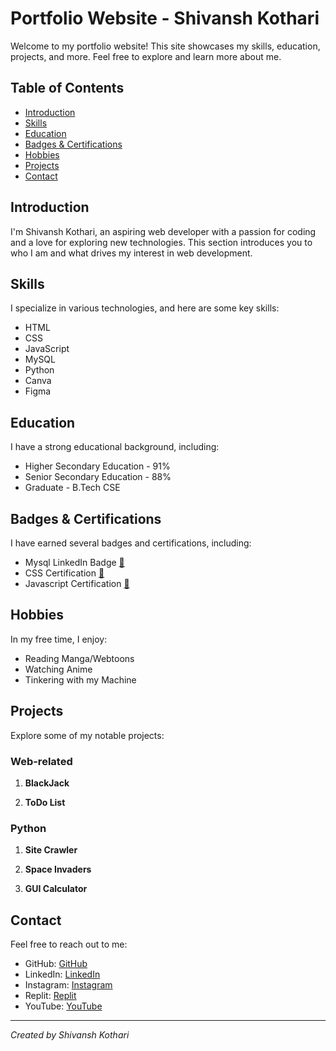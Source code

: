 # Portfolio Website - Shivansh Kothari

Welcome to my portfolio website! This site showcases my skills, education, projects, and more. Feel free to explore and learn more about me.

## Table of Contents

- [Introduction](#introduction)
- [Skills](#skills)
- [Education](#education)
- [Badges & Certifications](#badges--certifications)
- [Hobbies](#hobbies)
- [Projects](#projects)
- [Contact](#contact)

## Introduction

I'm Shivansh Kothari, an aspiring web developer with a passion for coding and a love for exploring new technologies. This section introduces you to who I am and what drives my interest in web development.

## Skills

I specialize in various technologies, and here are some key skills:

- HTML
- CSS
- JavaScript
- MySQL
- Python
- Canva
- Figma

## Education

I have a strong educational background, including:

- Higher Secondary Education - 91%
- Senior Secondary Education - 88%
- Graduate - B.Tech CSE

## Badges & Certifications

I have earned several badges and certifications, including:

- Mysql LinkedIn Badge [🔗](https://www.linkedin.com/in/shivansh-kothari-047357223/)
- CSS Certification [🔗](https://www.hackerrank.com/certificates/2fe580172ffb)
- Javascript Certification [🔗](https://www.hackerrank.com/certificates/2fe580172ffb)

## Hobbies

In my free time, I enjoy:

- Reading Manga/Webtoons
- Watching Anime
- Tinkering with my Machine

## Projects

Explore some of my notable projects:

### Web-related
1. **BlackJack**

2. **ToDo List**


### Python
1. **Site Crawler**

2. **Space Invaders**

3. **GUI Calculator**


## Contact

Feel free to reach out to me:

- GitHub: [GitHub](#)
- LinkedIn: [LinkedIn](#)
- Instagram: [Instagram](#)
- Replit: [Replit](#)
- YouTube: [YouTube](#)

---

*Created by Shivansh Kothari*
